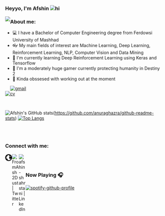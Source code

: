 ### Heyyo, I'm Afshin <img src='https://meritt-gifs.s3.us-west-1.amazonaws.com/giphy/giphy-earth-fire.gif' width = 24px alt="hi">

<!-- Taken from https://www.reddit.com/r/Doom/comments/jirzpg/i_made_doom_guy_pixel_art/ -->
<img align="left" src="https://user-images.githubusercontent.com/39590208/132950228-6cba1100-33db-45ec-911b-91c39800ba28.png" height="230px">


### About me: 
<!-- <img align="left" src="https://https://i.redd.it/mds31m44jjv51.png" height="120px"> -->
- 💻 I have a Bachelor of Computer Engineering degree from Ferdowsi University of Mashhad
- 👓 My main fields of interest are Machine Learning, Deep Learning, Reinforcement Learning, NLP, Computer Vision and Data Mining
- 🌱 I'm currently learning Deep Reinforcement Learning using Keras and Tensorflow
- 👾 I'm a moderately huge gamer currently protecting humanity in Destiny 2
- 💪 Kinda obssesed with working out at the moment
 
<!-- Taken from https://github.com/Galiold/Galiold/blob/main/README.md  -->
[![gmail](https://img.shields.io/static/v1?style=flat-square&logo=gmail&label=&message=afshinshah77&labelColor=313131&color=313131)](mailto:afshinshah77@gmail.com)    
[![cv](https://img.shields.io/static/v1?style=flat-square&logo=docusign&label=&message=CV&labelColor=313131&color=313131)](https://ashthefallen.github.io/resume.pdf)  

<br />

![Afshin's GitHub stats](https://github-readme-stats.vercel.app/api?username=a-shahrestani&count_private=true)(https://github.com/anuraghazra/github-readme-stats)
[![Top Langs](https://github-readme-stats.vercel.app/api/top-langs/?username=a-shahrestani&layout=compact&theme=tokyonight)](https://github.com/anuraghazra/github-readme-stats)


<br /><br />

### Connect with me: 
<!-- Taken from https://raw.githubusercontent.com/alfreddagenais/alfreddagenais/master/README.md -->
[<img align="left" alt="a-shahrestani.githib.io" width="22px" src="https://raw.githubusercontent.com/iconic/open-iconic/master/svg/globe.svg" />][website]
[<img align="left" alt="FromAsh2Dust | Twitter" width="22px" src="https://cdn.jsdelivr.net/npm/simple-icons@v3/icons/twitter.svg" />][twitter]
[<img align="left" alt="afshin-shahrstani | LinkedIn" width="22px" src="https://cdn.jsdelivr.net/npm/simple-icons@v3/icons/linkedin.svg" />][linkedin]

<br /><br />

### Now Playing 🎧
[![spotify-github-profile](https://spotify-github-profile.vercel.app/api/view?uid=z6g5wxscdvb6u1fi0z1m8iuvo&cover_image=False&theme=default)](https://spotify-github-profile.vercel.app/api/view?uid=z6g5wxscdvb6u1fi0z1m8iuvo&redirect=true)

[website]: https://a-shahrestani.github.io
[twitter]: https://twitter.com/FromAsh2Dust
[linkedin]: https://linkedin.com/in/Afshin-Shahrestani
